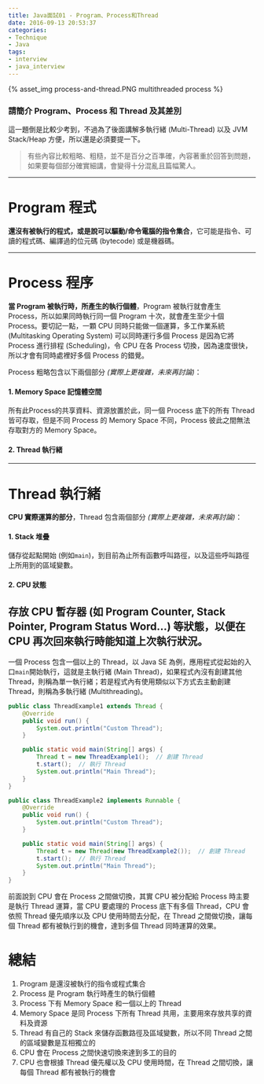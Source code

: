 ```yaml
---
title: Java面試01 - Program、Process和Thread
date: 2016-09-13 20:53:37
categories:
- Technique
- Java
tags:
- interview
- java_interview
---
```


{% asset_img process-and-thread.PNG multithreaded process  %}

### 請簡介 Program、Process 和 Thread 及其差別
這一題倒是比較少考到，不過為了後面講解多執行緒 (Multi-Thread) 以及 JVM Stack/Heap 方便，所以還是必須要提一下。

> 有些內容比較粗略、粗糙，並不是百分之百準確，內容著重於回答到問題，如果要每個部分確實細講，會變得十分混亂且篇幅驚人。

<!-- more -->

----

# Program 程式
**還沒有被執行的程式，或是說可以驅動/命令電腦的指令集合**，它可能是指令、可讀的程式碼、編譯過的位元碼 (bytecode) 或是機器碼。

----

# Process 程序
**當 Program 被執行時，所產生的執行個體**，Program 被執行就會產生 Process，所以如果同時執行同一個 Program 十次，就會產生至少十個 Process。要切記一點，一顆 CPU 同時只能做一個運算，多工作業系統 (Multitasking Operating System) 可以同時運行多個 Process 是因為它將 Process 進行排程 (Scheduling)，令 CPU 在各 Process 切換，因為速度很快，所以才會有同時處裡好多個 Process 的錯覺。

Process 粗略包含以下兩個部分 *(實際上更複雜，未來再討論)*：
#### 1. Memory Space 記憶體空間
所有此Process的共享資料、資源放置於此，同一個 Process 底下的所有 Thread 皆可存取，但是不同 Process 的 Memory Space 不同，Process 彼此之間無法存取對方的 Memory Space。
#### 2. Thread 執行緒

----

# Thread 執行緒
**CPU 實際運算的部分**，Thread 包含兩個部分 *(實際上更複雜，未來再討論)*：
#### 1. Stack 堆疊
儲存從起點開始 (例如`main`)，到目前為止所有函數呼叫路徑，以及這些呼叫路徑上所用到的區域變數。
#### 2. CPU 狀態
存放 CPU 暫存器 (如 Program Counter, Stack Pointer, Program Status Word...) 等狀態，以便在 CPU 再次回來執行時能知道上次執行狀況。
--

一個 Process 包含一個以上的 Thread，以 Java SE 為例，應用程式從起始的入口`main`開始執行，這就是主執行緒 (Main Thread)，如果程式內沒有創建其他 Thread，則稱為單一執行緒；若是程式內有使用類似以下方式去主動創建 Thread，則稱為多執行緒 (Multithreading)。

```java
public class ThreadExample1 extends Thread {
    @Override
    public void run() {
        System.out.println("Custom Thread");
    }

    public static void main(String[] args) {
        Thread t = new ThreadExample1();  // 創建 Thread
        t.start();  // 執行 Thread
        System.out.println("Main Thread");
    }
}
```

```java
public class ThreadExample2 implements Runnable {
    @Override
    public void run() {
        System.out.println("Custom Thread");
    }

    public static void main(String[] args) {
        Thread t = new Thread(new ThreadExample2());  // 創建 Thread
        t.start();  // 執行 Thread
        System.out.println("Main Thread");
    }
}
```

前面說到 CPU 會在 Process 之間做切換，其實 CPU 被分配給 Process 時主要是執行 Thread 運算，當 CPU 要處理的 Process 底下有多個 Thread，CPU 會依照 Thread 優先順序以及 CPU 使用時間去分配，在 Thread 之間做切換，讓每個 Thread 都有被執行到的機會，達到多個 Thread 同時運算的效果。

# 總結
1. Program 是還沒被執行的指令或程式集合
2. Process 是 Program 執行時產生的執行個體
3. Process 下有 Memory Space 和一個以上的 Thread
4. Memory Space 是同 Process 下所有 Thread 共用，主要用來存放共享的資料及資源
5. Thread 有自己的 Stack 來儲存函數路徑及區域變數，所以不同 Thread 之間的區域變數是互相獨立的
6. CPU 會在 Process 之間快速切換來達到多工的目的
7. CPU 也會根據 Thread 優先權以及 CPU 使用時間，在 Thread 之間切換，讓每個 Thread 都有被執行的機會